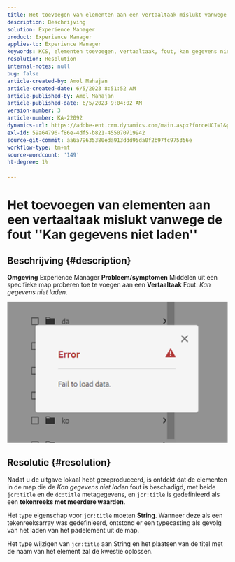 ```yaml
---
title: Het toevoegen van elementen aan een vertaaltaak mislukt vanwege de fout ''Kan gegevens niet laden''
description: Beschrijving
solution: Experience Manager
product: Experience Manager
applies-to: Experience Manager
keywords: KCS, elementen toevoegen, vertaaltaak, fout, kan gegevens niet laden
resolution: Resolution
internal-notes: null
bug: false
article-created-by: Amol Mahajan
article-created-date: 6/5/2023 8:51:52 AM
article-published-by: Amol Mahajan
article-published-date: 6/5/2023 9:04:02 AM
version-number: 3
article-number: KA-22092
dynamics-url: https://adobe-ent.crm.dynamics.com/main.aspx?forceUCI=1&pagetype=entityrecord&etn=knowledgearticle&id=aa66af33-7e03-ee11-8f6e-6045bd006268
exl-id: 59a64796-f86e-4df5-b821-455070719942
source-git-commit: aa6a79635380eda913ddd95da0f2b97fc975356e
workflow-type: tm+mt
source-wordcount: '149'
ht-degree: 1%

---
```


# Het toevoegen van elementen aan een vertaaltaak mislukt vanwege de fout &#39;&#39;Kan gegevens niet laden&#39;&#39;

## Beschrijving {#description}

<b>Omgeving</b>
Experience Manager
<b>Probleem/symptomen</b>
Middelen uit een specifieke map proberen toe te voegen aan een <b>Vertaaltaak</b> Fout: *Kan gegevens niet laden*.

![](assets/___ab66af33-7e03-ee11-8f6e-6045bd006268___.png)


## Resolutie {#resolution}


Nadat u de uitgave lokaal hebt gereproduceerd, is ontdekt dat de elementen in de map die de *Kan gegevens niet laden* fout is beschadigd, met beide `jcr:title` en de `dc:title` metagegevens, en `jcr:title` is gedefinieerd als een <b>tekenreeks met meerdere waarden</b>.

Het type eigenschap voor `jcr:title` moeten <b>String</b>. Wanneer deze als een tekenreeksarray was gedefinieerd, ontstond er een typecasting als gevolg van het laden van het padelement uit de map.

Het type wijzigen van `jcr:title` aan String en het plaatsen van de titel met de naam van het element zal de kwestie oplossen.

